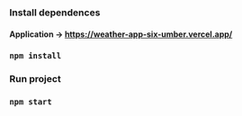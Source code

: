 ### Install dependences

#### Application -> https://weather-app-six-umber.vercel.app/


### `npm install`

### Run project

### `npm start`
